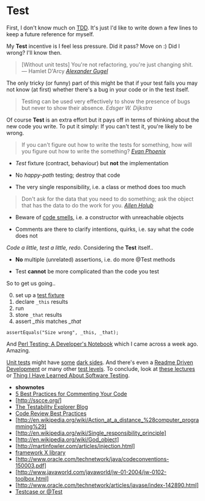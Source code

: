 Test
====

First, I don't know much on [TDD](http://www.ibm.com/developerworks/library/j-test/j-test-pdf.pdf).
It's just I'd like to write down a few lines to keep a future reference for myself.

My __Test__ incentive is
I feel less pressure.
Did it pass? Move on :)
Did I wrong? I'll know then.

> [Without unit tests] You're not refactoring,
> you're just changing shit. — Hamlet D'Arcy
> *[Alexander Gugel](https://twitter.com/alexanderGugel/status/566656504422752257)*

The only tricky (or funny)
part of this might be that
if your test fails you may
not know (at first) whether
there's a bug in your code
or in the test itself.

> Testing can be used very effectively to show
> the presence of bugs but never to show their absence.
> *Edsger W. Dijkstra*

Of course __Test__ is an extra effort
but it pays off in terms of thinking
about the new code you write.
To put it simply: If you can't test it,
you're likely to be wrong.

> If you can't figure out how to write the tests for something,
> how will you figure out how to write the something?
> *[Evan Phoenix](https://twitter.com/evanphx/status/504735308932333568)*

- *Test* fixture (contract, behaviour) but **not** the implementation

- No *happy-path* testing; destroy that code

- The very single responsibility, i.e. a class or method does too much

> Don't ask for the data that you need to do something;
> ask the object that has the data to do the work for you.
> *[Allen Holub](https://youtu.be/HZyRQ8Uhhmk)*

- Beware of [code smells](http://c2.com/cgi/wiki?CodeSmell), i.e. a constructor with unreachable objects

- Comments are there to clarify intentions, quirks, i.e. say what the code does not

*Code a little, test a little, redo*. Considering the __Test__ itself..

- **No** multiple (unrelated) assertions, i.e. do more @Test methods

- Test **cannot** be more complicated than the code you test

So to get us going..

0. set up a [test fixture](https://github.com/junit-team/junit/wiki/Test-fixtures)
1. declare `_this` results
2. run
3. store `_that` results
4. assert *_this* matches *_that*

`assertEquals("Size wrong", _this, _that);`

<script src="https://gist.github.com/paveljurca/57deec705e09ac4070fc.js"></script>

And [Perl Testing: A Developer's Notebook](http://shop.oreilly.com/product/9780596100926.do)
which I came across a week ago. Amazing.

[Unit tests](http://martinfowler.com/bliki/TestDrivenDevelopment.html) might have
[some](http://david.heinemeierhansson.com/2014/tdd-is-dead-long-live-testing.html)
[dark sides](http://www.rbcs-us.com/documents/Why-Most-Unit-Testing-is-Waste.pdf).
And there's even a [Readme Driven Development](http://tom.preston-werner.com/2010/08/23/readme-driven-development.html)
or many other [test levels](https://en.wikipedia.org/wiki/Software_testing#Testing_levels).
To conclude, look at [these lectures](http://d3s.mff.cuni.cz/teaching/programming_practices/lecture12.html)
or [Thing I Have Learned About Software Testing](http://qntm.org/test).


* __shownotes__
* [5 Best Practices for Commenting Your Code](https://improvingsoftware.com/2011/06/27/5-best-practices-for-commenting-your-code/)
* [http://sscce.org/]
* [The Testability Explorer Blog](http://misko.hevery.com/2008/11/04/clean-code-talks-unit-testing/)
* [Code Review Best Practices](http://kevinlondon.com/2015/05/05/code-review-best-practices.html)
* [http://en.wikipedia.org/wiki/Action_at_a_distance_%28computer_programming%29]
* [http://en.wikipedia.org/wiki/Single_responsibility_principle]
* [http://en.wikipedia.org/wiki/God_object]
* [http://martinfowler.com/articles/injection.html]
* [framework X library](http://stackoverflow.com/questions/148747/what-is-the-difference-between-a-framework-and-a-library/148788#148788)
* [http://www.oracle.com/technetwork/java/codeconventions-150003.pdf]
* [http://www.javaworld.com/javaworld/jw-01-2004/jw-0102-toolbox.html]
* [http://www.oracle.com/technetwork/articles/javase/index-142890.html]
* [Testcase or @Test](http://stackoverflow.com/questions/2635839/junit-confusion-use-extend-testcase-or-test)


